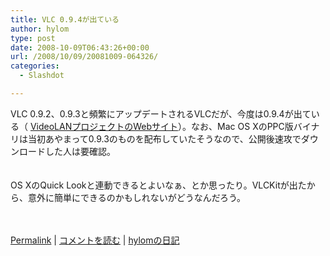 ```yaml
---
title: VLC 0.9.4が出ている
author: hylom
type: post
date: 2008-10-09T06:43:26+00:00
url: /2008/10/09/20081009-064326/
categories:
  - Slashdot

---
```

VLC 0.9.2、0.9.3と頻繁にアップデートされるVLCだが、今度は0.9.4が出ている（ [VideoLANプロジェクトのWebサイト][1]）。なお、Mac OS XのPPC版バイナリは当初あやまって0.9.3のものを配布していたそうなので、公開後速攻でダウンロードした人は要確認。  
</br>   
OS XのQuick Lookと連動できるとよいなぁ、とか思ったり。VLCKitが出たから、意外に簡単にできるのかもしれないがどうなんだろう。</br>  
</br> 

   [Permalink][2] |    [コメントを読む][3] |    [hylomの日記][4] 

</br>

 [1]: http://www.videolan.org/
 [2]: http://slashdot.jp/~hylom/journal/454743
 [3]: http://slashdot.jp/~hylom/journal/454743#acomments
 [4]: http://slashdot.jp/~hylom/journal/
